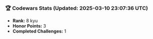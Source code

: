 ### 🏆 Codewars Stats (Updated: 2025-03-10 23:07:36 UTC)

- **Rank:** 8 kyu
- **Honor Points:** 3
- **Completed Challenges:** 1
